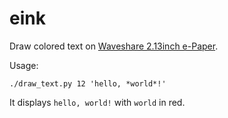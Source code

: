 # eink

Draw colored text on [Waveshare 2.13inch e-Paper](https://www.waveshare.com/wiki/2.13inch_e-Paper_HAT_(B)).

Usage:
```
./draw_text.py 12 'hello, *world*!'
```
It displays `hello, world!` with `world` in red.
